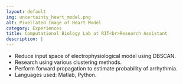 ```yaml
---
layout: default
img: uncertainty_heart_model.png
alt: Pixellated Image of Heart Model
category: Experiences
title: Computational Biology Lab at RIT<br>Research Assistant
description: |
---
```

* Reduce input space of electrophysiological model using DBSCAN. 
* Research using various clustering methods. 
* Perform forward propagation to estimate probability of arrhythmia. 
* Languages used: Matlab, Python.